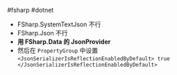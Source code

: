 #fsharp #dotnet

- FSharp.SystemTextJson 不行
- FSharp.Json 不行
- __用 FSharp.Data 的 JsonProvider__ 
- 然后在 `PropertyGroup` 中设置 `<JsonSerializerIsReflectionEnabledByDefault> true </JsonSerializerIsReflectionEnabledByDefault>`